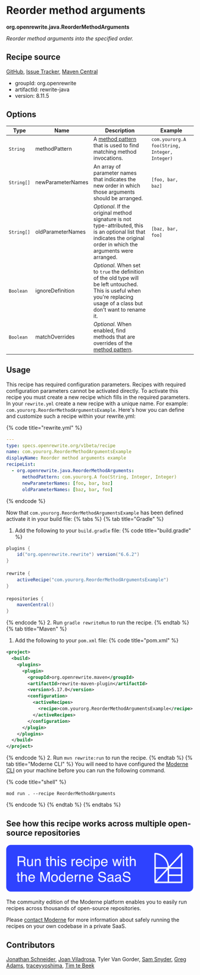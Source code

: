 # Reorder method arguments

**org.openrewrite.java.ReorderMethodArguments**

_Reorder method arguments into the specified order._

## Recipe source

[GitHub](https://github.com/openrewrite/rewrite/blob/main/rewrite-java/src/main/java/org/openrewrite/java/ReorderMethodArguments.java), [Issue Tracker](https://github.com/openrewrite/rewrite/issues), [Maven Central](https://central.sonatype.com/artifact/org.openrewrite/rewrite-java/8.11.5/jar)

* groupId: org.openrewrite
* artifactId: rewrite-java
* version: 8.11.5

## Options

| Type | Name | Description | Example |
| -- | -- | -- | -- |
| `String` | methodPattern | A [method pattern](/reference/method-patterns.md) that is used to find matching method invocations. | `com.yourorg.A foo(String, Integer, Integer)` |
| `String[]` | newParameterNames | An array of parameter names that indicates the new order in which those arguments should be arranged. | `[foo, bar, baz]` |
| `String[]` | oldParameterNames | *Optional*. If the original method signature is not type-attributed, this is an optional list that indicates the original order in which the arguments were arranged. | `[baz, bar, foo]` |
| `Boolean` | ignoreDefinition | *Optional*. When set to `true` the definition of the old type will be left untouched. This is useful when you're replacing usage of a class but don't want to rename it. |  |
| `Boolean` | matchOverrides | *Optional*. When enabled, find methods that are overrides of the [method pattern](/reference/method-patterns.md). |  |


## Usage

This recipe has required configuration parameters. Recipes with required configuration parameters cannot be activated directly. To activate this recipe you must create a new recipe which fills in the required parameters. In your `rewrite.yml` create a new recipe with a unique name. For example: `com.yourorg.ReorderMethodArgumentsExample`.
Here's how you can define and customize such a recipe within your rewrite.yml:

{% code title="rewrite.yml" %}
```yaml
---
type: specs.openrewrite.org/v1beta/recipe
name: com.yourorg.ReorderMethodArgumentsExample
displayName: Reorder method arguments example
recipeList:
  - org.openrewrite.java.ReorderMethodArguments:
      methodPattern: com.yourorg.A foo(String, Integer, Integer)
      newParameterNames: [foo, bar, baz]
      oldParameterNames: [baz, bar, foo]
```
{% endcode %}

Now that `com.yourorg.ReorderMethodArgumentsExample` has been defined activate it in your build file:
{% tabs %}
{% tab title="Gradle" %}
1. Add the following to your `build.gradle` file:
{% code title="build.gradle" %}
```groovy
plugins {
    id("org.openrewrite.rewrite") version("6.6.2")
}

rewrite {
    activeRecipe("com.yourorg.ReorderMethodArgumentsExample")
}

repositories {
    mavenCentral()
}
```
{% endcode %}
2. Run `gradle rewriteRun` to run the recipe.
{% endtab %}
{% tab title="Maven" %}
1. Add the following to your `pom.xml` file:
{% code title="pom.xml" %}
```xml
<project>
  <build>
    <plugins>
      <plugin>
        <groupId>org.openrewrite.maven</groupId>
        <artifactId>rewrite-maven-plugin</artifactId>
        <version>5.17.0</version>
        <configuration>
          <activeRecipes>
            <recipe>com.yourorg.ReorderMethodArgumentsExample</recipe>
          </activeRecipes>
        </configuration>
      </plugin>
    </plugins>
  </build>
</project>
```
{% endcode %}
2. Run `mvn rewrite:run` to run the recipe.
{% endtab %}
{% tab title="Moderne CLI" %}
You will need to have configured the [Moderne CLI](https://docs.moderne.io/moderne-cli/cli-intro) on your machine before you can run the following command.

{% code title="shell" %}
```shell
mod run . --recipe ReorderMethodArguments
```
{% endcode %}
{% endtab %}
{% endtabs %}

## See how this recipe works across multiple open-source repositories

[![Moderne Link Image](/.gitbook/assets/ModerneRecipeButton.png)](https://app.moderne.io/recipes/org.openrewrite.java.ReorderMethodArguments)

The community edition of the Moderne platform enables you to easily run recipes across thousands of open-source repositories.

Please [contact Moderne](https://moderne.io/product) for more information about safely running the recipes on your own codebase in a private SaaS.

## Contributors
[Jonathan Schneider](mailto:jkschneider@gmail.com), [Joan Viladrosa](mailto:joan@moderne.io), Tyler Van Gorder, [Sam Snyder](mailto:sam@moderne.io), [Greg Adams](mailto:greg@moderne.io), [traceyyoshima](mailto:tracey.yoshima@gmail.com), [Tim te Beek](mailto:tim@moderne.io)
